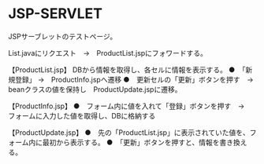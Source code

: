 # JSP-SERVLET
JSPサーブレットのテストページ。

List.javaにリクエスト　→　ProductList.jspにフォワードする。

【ProductList.jsp】
DBから情報を取得し、各セルに情報を表示する。
●　「新規登録」 →　ProductInfo.jspへ遷移
●　更新セルの「更新」ボタンを押す　→　beanクラスの値を保持し　ProductUpdate.jspに遷移。

【ProductInfo.jsp】
●　フォーム内に値を入れて「登録」ボタンを押す　→　フォームに入力した値を取得し、DBに格納する

【ProductUpdate.jsp】
●　先の「ProductList.jsp」に表示されていた値を、フォーム内に最初から表示する。
●　「更新」ボタンを押すと、情報を書き換える。
